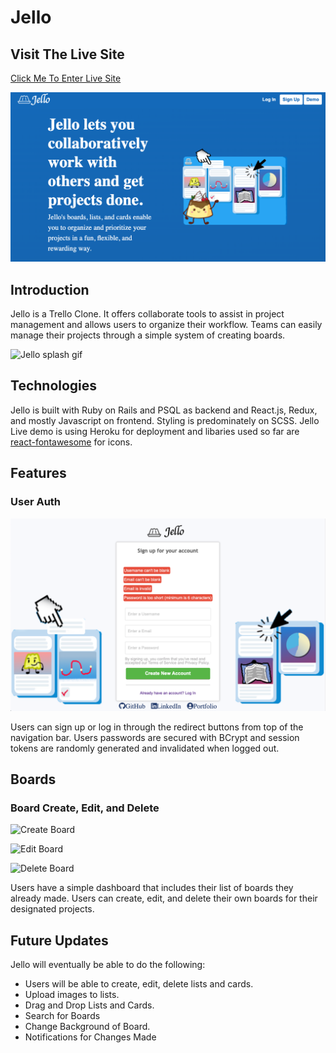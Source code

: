 # Jello

## Visit The Live Site

[Click Me To Enter Live Site](https://jelloz.herokuapp.com/)

![Jello splash page](https://github.com/lordrickyz/Jello/blob/master/app/assets/readme/readme-splash.png)

## Introduction

Jello is a Trello Clone. It offers collaborate tools to assist in project management and allows users to organize their workflow. Teams can easily manage their projects through a simple system of creating boards.

![Jello splash gif](https://github.com/lordrickyz/Jello/blob/master/app/assets/readme/splashgif.gif)


## Technologies

Jello is built with Ruby on Rails and PSQL as backend and React.js, Redux, and mostly Javascript on frontend. Styling is predominately on SCSS. Jello Live demo is using Heroku for deployment and libaries used so far are [react-fontawesome](https://github.com/FortAwesome/react-fontawesome) for icons.

## Features

### User Auth

![Sign Up Page](https://github.com/lordrickyz/Jello/blob/master/app/assets/readme/signup.png)

Users can sign up or log in through the redirect buttons from top of the navigation bar. Users passwords are secured with BCrypt and session tokens are randomly generated and invalidated when logged out.

## Boards

### Board Create, Edit, and Delete

![Create Board](https://github.com/lordrickyz/Jello/blob/master/app/assets/readme/createboard.gif)

![Edit Board](https://github.com/lordrickyz/Jello/blob/master/app/assets/readme/editBoard.gif)

![Delete Board](https://github.com/lordrickyz/Jello/blob/master/app/assets/readme/deleteBoard.gif)

Users have a simple dashboard that includes their list of boards they already made. Users can create, edit, and delete their own boards for their designated projects.



## Future Updates

Jello will eventually be able to do the following:

* Users will be able to create, edit, delete lists and cards.
* Upload images to lists.
* Drag and Drop Lists and Cards.
* Search for Boards
* Change Background of Board.
* Notifications for Changes Made




